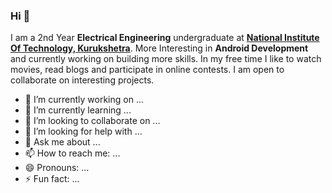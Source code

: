 ### Hi 👋

I am a 2nd Year **Electrical Engineering** undergraduate at [**National Institute Of Technology, Kurukshetra**](https://www.nitkkr.ac.in). More Interesting in **Android Development** and currently working on building more skills.
                    In my free time I like to watch movies, read blogs and participate in online contests. I am open to collaborate on interesting projects.

- 🔭 I’m currently working on ...
- 🌱 I’m currently learning ...
- 👯 I’m looking to collaborate on ...
- 🤔 I’m looking for help with ...
- 💬 Ask me about ...
- 📫 How to reach me: ...
- 😄 Pronouns: ...
- ⚡ Fun fact: ...
